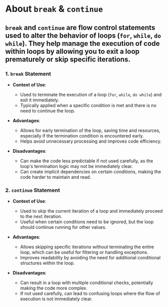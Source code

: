 # About `break` & `continue`

## `break` and `continue` are flow control statements used to alter the behavior of loops (`for`, `while`, `do while`). They help manage the execution of code within loops by allowing you to exit a loop prematurely or skip specific iterations.

### 1. `break` Statement

- **Context of Use**:

  - Used to terminate the execution of a loop (`for`, `while`, `do while`) and exit it immediately.
  - Typically applied when a specific condition is met and there is no need to continue the loop.

- **Advantages**:

  - Allows for early termination of the loop, saving time and resources, especially if the termination condition is encountered early.
  - Helps avoid unnecessary processing and improves code efficiency.

- **Disadvantages**:
  - Can make the code less predictable if not used carefully, as the loop's termination logic may not be immediately clear.
  - Can create implicit dependencies on certain conditions, making the code harder to maintain and read.

### 2. `continue` Statement

- **Context of Use**:

  - Used to skip the current iteration of a loop and immediately proceed to the next iteration.
  - Useful when certain conditions need to be ignored, but the loop should continue running for other values.

- **Advantages**:

  - Allows skipping specific iterations without terminating the entire loop, which can be useful for filtering or handling exceptions.
  - Improves readability by avoiding the need for additional conditional structures within the loop.

- **Disadvantages**:
  - Can result in a loop with multiple conditional checks, potentially making the code more complex.
  - If not used carefully, can lead to confusing loops where the flow of execution is not immediately clear.
